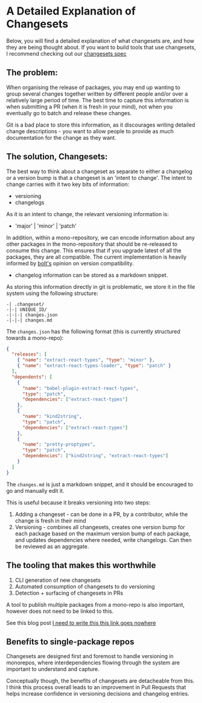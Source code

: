 # A Detailed Explanation of Changesets

Below, you will find a detailed explanation of what changesets are, and how they are being thought about.
If you want to build tools that use changesets, I recommend checking out our [changesets spec](./spec.md)

## The problem:

When organising the release of packages, you may end up wanting to group several changes together written by different people and/or over a relatively large period of time. The best time to capture this information is when submitting a PR (when it is fresh in your mind), not when you eventually go to batch and release these changes.

Git is a bad place to store this information, as it discourages writing detailed change descriptions - you want to allow people to provide as much documentation for the change as they want.

## The solution, Changesets:

The best way to think about a changeset as separate to either a changelog or a version bump is that a changeset is an 'intent to change'. The intent to change carries with it two key bits of information:

- versioning
- changelogs

As it is an intent to change, the relevant versioning information is:

- 'major' | 'minor' | 'patch'

In addition, within a mono-repository, we can encode information about any other packages in the mono-repository that should be re-released to consume this change. This ensures that if you upgrade latest of all the packages, they are all compatible. The current implementation is heavily informed by [bolt's](https://github.com/boltpkg/bolt) opinion on version compatibility.

- changelog information can be stored as a markdown snippet.

As storing this information directly in git is problematic, we store it in the file system using the following structure:

```
-| .changeset/
-|-| UNIQUE_ID/
-|-|-| changes.json
-|-|-| changes.md
```

The `changes.json` has the following format (this is currently structured towards a mono-repo):

```json
{
  "releases": [
    { "name": "extract-react-types", "type": "minor" },
    { "name": "extract-react-types-loader", "type": "patch" }
  ],
  "dependents": [
    {
      "name": "babel-plugin-extract-react-types",
      "type": "patch",
      "dependencies": ["extract-react-types"]
    },
    {
      "name": "kind2string",
      "type": "patch",
      "dependencies": ["extract-react-types"]
    },
    {
      "name": "pretty-proptypes",
      "type": "patch",
      "dependencies": ["kind2string", "extract-react-types"]
    }
  ]
}
```

The `changes.md` is just a markdown snippet, and it should be encouraged to go and manually edit it.

This is useful because it breaks versioning into two steps:

1. Adding a changeset - can be done in a PR, by a contributor, while the change is fresh in their mind
2. Versioning - combines all changesets, creates one version bump for each package based on the maximum version bump of each package, and updates dependencies where needed, write changelogs. Can then be reviewed as an aggregate.

## The tooling that makes this worthwhile

1. CLI generation of new changesets
2. Automated consumption of changesets to do versioning
3. Detection + surfacing of changesets in PRs

A tool to publish multiple packages from a mono-repo is also important, however does not need to be linked to this.

See this blog post [I need to write this this link goes nowhere]()

## Benefits to single-package repos

Changesets are designed first and foremost to handle versioning in monorepos, where interdependencies flowing through the system are important to understand and capture.

Conceptually though, the benefits of changesets are detacheable from this. I think this process overall leads to an improvement in Pull Requests that helps increase confidence in versioning decisions and changelog entries.

